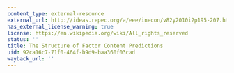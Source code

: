 ```yaml
---
content_type: external-resource
external_url: http://ideas.repec.org/a/eee/inecon/v82y2010i2p195-207.html
has_external_license_warning: true
license: https://en.wikipedia.org/wiki/All_rights_reserved
status: ''
title: The Structure of Factor Content Predictions
uid: 92ca16c7-71f0-464f-b9d9-baa360f03cad
wayback_url: ''
---
```

